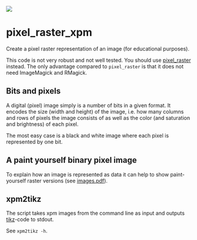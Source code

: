 ![](Beispiel.svg)

# pixel_raster_xpm
Create a pixel raster representation of an image (for educational purposes).

This code is not very robust and not well tested.
You should use [pixel_raster](https://github.com/Lapizistik/pixel_raster) instead. The only advantage compared to `pixel_raster` is that it does not
need ImageMagick and RMagick.

## Bits and pixels

A digital (pixel) image simply is a number of bits in a given format.
It encodes the size (width and height) of the image, i.e. how many
columns and rows of pixels the image consists of as well as the color
(and saturation and brightness) of each pixel.

The most easy case is a black and white image where each pixel is
represented by one bit.

## A paint yourself binary pixel image 

To explain how an image is represented as data it can help to show
paint-yourself raster versions (see [images.pdf](images.pdf)).

## xpm2tikz

The script takes xpm images from the command line as input and
outputs [tikz](https://ctan.org/pkg/pgf)-code to stdout.

See `xpm2tikz -h`.
